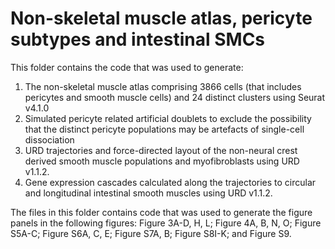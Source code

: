 # Non-skeletal muscle atlas, pericyte subtypes and intestinal SMCs

This folder contains the code that was used to generate: 
1. The non-skeletal muscle atlas comprising 3866 cells (that includes pericytes and smooth muscle cells) and 24 distinct clusters using Seurat v4.1.0
2. Simulated pericyte related artificial doublets to exclude the possibility that the distinct pericyte populations may be artefacts of single-cell dissociation
3. URD trajectories and force-directed layout of the non-neural crest derived smooth muscle populations and myofibroblasts using URD v1.1.2.
4. Gene expression cascades calculated along the trajectories to circular and longitudinal intestinal smooth muscles using URD v1.1.2.

The files in this folder contains code that was used to generate the figure panels in the following figures: Figure 3A-D, H, L; Figure 4A, B, N, O; Figure S5A-C; Figure S6A, C, E; Figure S7A, B; Figure S8I-K; and Figure S9.

